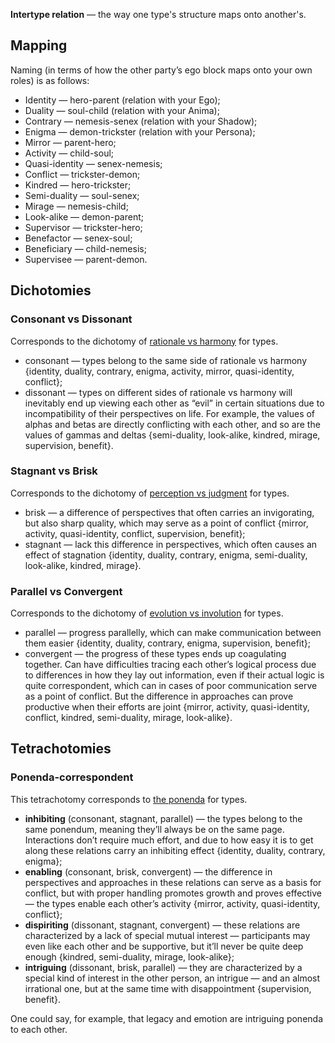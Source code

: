 **Intertype relation** — the way one type's structure maps onto another's.

## Mapping

Naming (in terms of how the other party’s ego block maps onto your own roles) is as follows:

- Identity — hero-parent (relation with your Ego);
- Duality — soul-child (relation with your Anima);
- Contrary — nemesis-senex (relation with your Shadow);
- Enigma — demon-trickster (relation with your Persona);
- Mirror — parent-hero;
- Activity — child-soul;
- Quasi-identity — senex-nemesis;
- Conflict — trickster-demon;
- Kindred — hero-trickster;
- Semi-duality — soul-senex;
- Mirage — nemesis-child;
- Look-alike — demon-parent;
- Supervisor — trickster-hero;
- Benefactor — senex-soul;
- Beneficiary — child-nemesis;
- Supervisee — parent-demon.

## Dichotomies

### Consonant vs Dissonant

Corresponds to the dichotomy of [rationale vs harmony](https://your-trickster.github.io/dichotomies#rationale-vs-harmony) for types.

- consonant — types belong to the same side of rationale vs harmony {identity, duality, contrary, enigma, activity, mirror, quasi-identity, conflict};
- dissonant — types on different sides of rationale vs harmony will inevitably end up viewing each other as “evil” in certain situations due to incompatibility of their perspectives on life. For example, the values of alphas and betas are directly conflicting with each other, and so are the values of gammas and deltas {semi-duality, look-alike, kindred, mirage, supervision, benefit}.

### Stagnant vs Brisk

Corresponds to the dichotomy of [perception vs judgment](https://your-trickster.github.io/dichotomies#judgment-vs-perception) for types.

- brisk — a difference of perspectives that often carries an invigorating, but also sharp quality, which may serve as a point of conflict {mirror, activity, quasi-identity, conflict, supervision, benefit};
- stagnant — lack this difference in perspectives, which often causes an effect of stagnation {identity, duality, contrary, enigma, semi-duality, look-alike, kindred, mirage}.

### Parallel vs Convergent

Corresponds to the dichotomy of [evolution vs involution](https://your-trickster.github.io/dichotomies#evolution-vs-involution) for types.

- parallel — progress parallelly, which can make communication between them easier {identity, duality, contrary, enigma, supervision, benefit};
- convergent — the progress of these types ends up coagulating together. Can have difficulties tracing each other’s logical process due to differences in how they lay out information, even if their actual logic is quite correspondent, which can in cases of poor communication serve as a point of conflict. But the difference in approaches can prove productive when their efforts are joint {mirror, activity, quasi-identity, conflict, kindred, semi-duality, mirage, look-alike}.

## Tetrachotomies

### Ponenda-correspondent

This tetrachotomy corresponds to [the ponenda](https://your-trickster.github.io/tetrachotomies#ponenda) for types.

- **inhibiting** (consonant, stagnant, parallel) — the types belong to the same ponendum, meaning they’ll always be on the same page. Interactions don’t require much effort, and due to how easy it is to get along these relations carry an inhibiting effect {identity, duality, contrary, enigma};
- **enabling** (consonant, brisk, convergent) — the difference in perspectives and approaches in these relations can serve as a basis for conflict, but with proper handling promotes growth and proves effective — the types enable each other’s activity {mirror, activity, quasi-identity, conflict};
- **dispiriting** (dissonant, stagnant, convergent) — these relations are characterized by a lack of special mutual interest — participants may even like each other and be supportive, but it’ll never be quite deep enough {kindred, semi-duality, mirage, look-alike};
- **intriguing** (dissonant, brisk, parallel) — they are characterized by a special kind of interest in the other person, an intrigue — and an almost irrational one, but at the same time with disappointment {supervision, benefit}.

One could say, for example, that legacy and emotion are intriguing ponenda to each other.
